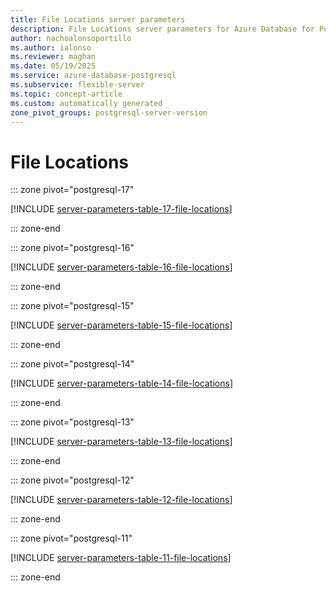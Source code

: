 ```yaml
---
title: File Locations server parameters
description: File Locations server parameters for Azure Database for PostgreSQL flexible server.
author: nachoalonsoportillo
ms.author: ialonso
ms.reviewer: maghan
ms.date: 05/19/2025
ms.service: azure-database-postgresql
ms.subservice: flexible-server
ms.topic: concept-article
ms.custom: automatically generated
zone_pivot_groups: postgresql-server-version
---
```

# File Locations


::: zone pivot="postgresql-17"

[!INCLUDE [server-parameters-table-17-file-locations](./includes/server-parameters-table-17-file-locations.md)]

::: zone-end


::: zone pivot="postgresql-16"

[!INCLUDE [server-parameters-table-16-file-locations](./includes/server-parameters-table-16-file-locations.md)]

::: zone-end


::: zone pivot="postgresql-15"

[!INCLUDE [server-parameters-table-15-file-locations](./includes/server-parameters-table-15-file-locations.md)]

::: zone-end


::: zone pivot="postgresql-14"

[!INCLUDE [server-parameters-table-14-file-locations](./includes/server-parameters-table-14-file-locations.md)]

::: zone-end


::: zone pivot="postgresql-13"

[!INCLUDE [server-parameters-table-13-file-locations](./includes/server-parameters-table-13-file-locations.md)]

::: zone-end


::: zone pivot="postgresql-12"

[!INCLUDE [server-parameters-table-12-file-locations](./includes/server-parameters-table-12-file-locations.md)]

::: zone-end


::: zone pivot="postgresql-11"

[!INCLUDE [server-parameters-table-11-file-locations](./includes/server-parameters-table-11-file-locations.md)]

::: zone-end


